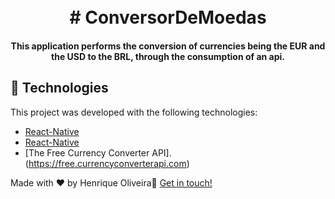 

<h1 align="center">
    <br>
   # ConversorDeMoedas
</h1>


<h4 align="center">
This application performs the conversion of currencies being the EUR and the USD to the BRL, through the consumption of an api.
</h4>




## :rocket: Technologies

This project was developed with the following technologies:

-  [React-Native](https://facebook.github.io/react-native/)
-  [React-Native](https://free.currencyconverterapi.com)
- [The Free Currency Converter API].(https://free.currencyconverterapi.com)


Made with ♥ by Henrique Oliveira:wave: [Get in touch!](https://www.linkedin.com/in/henrique-oliveira-8bb192120/)


